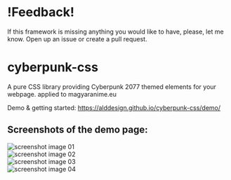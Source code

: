 # !Feedback!
If this framework is missing anything you would like to have, please, let me know. Open up an issue or create a pull request.

# cyberpunk-css
A pure CSS library providing Cyberpunk 2077 themed elements for your webpage.
applied to magyaranime.eu

Demo & getting started: https://alddesign.github.io/cyberpunk-css/demo/  

## Screenshots of the demo page:

![screenshot image 01](./demo/img/screen01.png)  
![screenshot image 02](./demo/img/screen02.png)  
![screenshot image 03](./demo/img/screen03.png)  
![screenshot image 04](./demo/img/screen04.png)  
